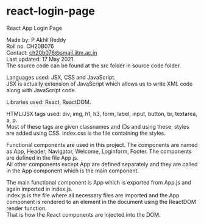 # react-login-page

React App Login Page  

Made by: P Akhil Reddy  
Roll no. CH20B076  
Contact: ch20b076@smail.iitm.ac.in  
Last updated: 17 May 2021.  
The source code can be found at the src folder in source code folder.  

Languages used: JSX, CSS and JavaScript.  
JSX is actually extension of JavaScript which allows us to write XML code along with JavaScript code.  

Libraries used: React, ReactDOM.  

HTML/JSX tags used: div, img, h1, h3, form, label, input, button, br, textarea, a, p.  
Most of these tags are given classnames and IDs and using these, styles are added using CSS. index.css is the file containing the styles.  

Functional components are used in this project. The components are named as App, Header, Navigator, Welcome, Loginform, Footer. The components are defined in the file App.js.  
All other components except App are defined separately and they are called in the App component which is the main component.  

The main functional component is App which is exported from App.js and again imported in index.js.  
index.js is the file where all necessary files are imported and the App component is rendered to an element in the document using the ReactDOM render function.  
That is how the React components are injected into the DOM.  
